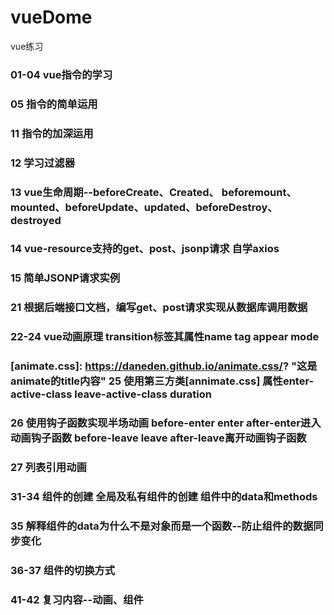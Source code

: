 # vueDome
vue练习
### 01-04 vue指令的学习
### 05 指令的简单运用
### 11 指令的加深运用
### 12 学习过滤器
### 13 vue生命周期--beforeCreate、Created、 beforemount、mounted、beforeUpdate、updated、beforeDestroy、destroyed
### 14 vue-resource支持的get、post、jsonp请求 自学axios
### 15 简单JSONP请求实例
### 21 根据后端接口文档，编写get、post请求实现从数据库调用数据
### 22-24 vue动画原理 transition标签其属性name tag appear mode
### [animate.css]: https://daneden.github.io/animate.css/? "这是animate的title内容" 25 使用第三方类[annimate.css] 属性enter-active-class leave-active-class duration
### 26 使用钩子函数实现半场动画 before-enter enter after-enter进入动画钩子函数 before-leave leave after-leave离开动画钩子函数
### 27 列表引用动画
### 31-34 组件的创建 全局及私有组件的创建 组件中的data和methods
### 35 解释组件的data为什么不是对象而是一个函数--防止组件的数据同步变化
### 36-37 组件的切换方式
### 41-42 复习内容--动画、组件
